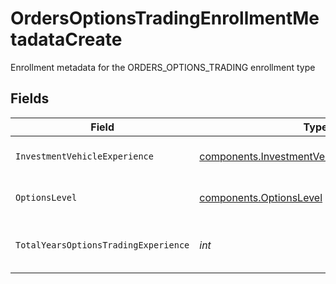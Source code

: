 # OrdersOptionsTradingEnrollmentMetadataCreate

Enrollment metadata for the ORDERS_OPTIONS_TRADING enrollment type


## Fields

| Field                                                                                                        | Type                                                                                                         | Required                                                                                                     | Description                                                                                                  | Example                                                                                                      |
| ------------------------------------------------------------------------------------------------------------ | ------------------------------------------------------------------------------------------------------------ | ------------------------------------------------------------------------------------------------------------ | ------------------------------------------------------------------------------------------------------------ | ------------------------------------------------------------------------------------------------------------ |
| `InvestmentVehicleExperience`                                                                                | [components.InvestmentVehicleExperienceCreate](../../models/components/investmentvehicleexperiencecreate.md) | :heavy_check_mark:                                                                                           | Investment vehicle experience                                                                                |                                                                                                              |
| `OptionsLevel`                                                                                               | [components.OptionsLevel](../../models/components/optionslevel.md)                                           | :heavy_check_mark:                                                                                           | Requested options level                                                                                      | OPTIONS_LEVEL_2_LONG_OPTIONS                                                                                 |
| `TotalYearsOptionsTradingExperience`                                                                         | *int*                                                                                                        | :heavy_check_mark:                                                                                           | Total years of options trading experience                                                                    | 0                                                                                                            |